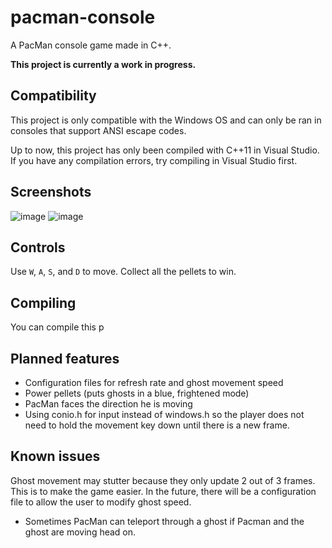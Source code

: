 # pacman-console

A PacMan console game made in C++.

**This project is currently a work in progress.**

## Compatibility

This project is only compatible with the Windows OS and can only be ran in consoles that support ANSI escape codes.

Up to now, this project has only been compiled with C++11 in Visual Studio. If you have any compilation errors, try compiling in Visual Studio first.

## Screenshots
![image](https://user-images.githubusercontent.com/98898166/183758714-ceeec88e-f990-4937-a294-409b72c4500a.png)
![image](https://user-images.githubusercontent.com/98898166/183759052-5a02e080-0491-4c30-b749-ae16d7324f2e.png)

## Controls

Use `W`, `A`, `S`, and `D` to move. Collect all the pellets to win.

## Compiling

You can compile this p

## Planned features

- Configuration files for refresh rate and ghost movement speed
- Power pellets (puts ghosts in a blue, frightened mode)
- PacMan faces the direction he is moving
- Using conio.h for input instead of windows.h so the player does not need to hold the movement key down until there is a new frame.

## Known issues
Ghost movement may stutter because they only update 2 out of 3 frames. This is to make the game easier. In the future, there will be a configuration file to allow the user to modify ghost speed.

- Sometimes PacMan can teleport through a ghost if Pacman and the ghost are moving head on.
